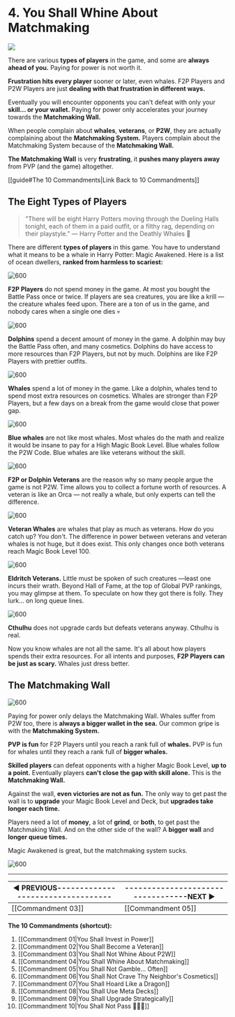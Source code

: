 # 4. You Shall Whine About Matchmaking

![](https://i.imgur.com/kUM8ljj.jpg)

There are various **types of players** in the game, and some are **always ahead of you.**  Paying for power is not worth it.

**Frustration hits every player** sooner or later, even whales. F2P Players and P2W Players are just **dealing with that frustration in different ways.** 

Eventually you will encounter opponents you can't defeat with only your **skill... or your wallet.** Paying for power only accelerates your journey towards the **Matchmaking Wall.**

When people complain about **whales**, **veterans**, or **P2W**, they are actually complaining about the **Matchmaking System.** Players complain about the Matchmaking System because of the **Matchmaking Wall.**

**The Matchmaking Wall** is very **frustrating**, it **pushes many players away** from PVP (and the game) altogether.

[[guide#The 10 Commandments|Link Back to 10 Commandments]]

## The Eight Types of Players
>"There will be eight Harry Potters moving through the Dueling Halls tonight, each of them in a paid outfit, or a filthy rag, depending on their playstyle.”
>— Harry Potter and the Deathly Whales 🐳

There are different **types of players** in this game. You have to understand what it means to be a whale in Harry Potter: Magic Awakened. Here is a list of ocean dwellers, **ranked from harmless to scariest:**

![600](https://i.imgur.com/9Z3lmdP.png)

**F2P Players** do not spend money in the game. At most you bought the Battle Pass once or twice. If players are sea creatures, you are like a krill — the creature whales feed upon. There are a ton of us in the game, and nobody cares when a single one dies 💀

![600](https://i.imgur.com/I5iZCV9.png)

**Dolphins** spend a decent amount of money in the game. A dolphin may buy the Battle Pass often, and many cosmetics. Dolphins do have access to more resources than F2P Players, but not by much. Dolphins are like F2P Players with prettier outfits.

![600](https://i.imgur.com/IXMt03l.png)

**Whales** spend a lot of money in the game. Like a dolphin, whales tend to spend most extra resources on cosmetics. Whales are stronger than F2P Players, but a few days on a break from the game would close that power gap.

![600](https://i.imgur.com/uGsQobU.png)

**Blue whales** are not like most whales. Most whales do the math and realize it would be insane to pay for a High Magic Book Level. Blue whales follow the P2W Code. Blue whales are like veterans without the skill.

![600](https://i.imgur.com/73wN4Ny.png)

**F2P or Dolphin Veterans** are the reason why so many people argue the game is not P2W. Time allows you to collect a fortune worth of resources. A veteran is like an Orca — not really a whale, but only experts can tell the difference.

![600](https://i.imgur.com/jYYjeSI.png)

**Veteran Whales** are whales that play as much as veterans. How do you catch up? You don't. The difference in power between veterans and veteran whales is not huge, but it does exist. This only changes once both veterans reach Magic Book Level 100.

![600](https://i.imgur.com/GMigxxF.png)

**Eldritch Veterans.** Little must be spoken of such creatures —least one incurs their wrath. Beyond Hall of Fame, at the top of Global PVP rankings, you may glimpse at them. To speculate on how they got there is folly. They lurk... on long queue lines.

![600](https://i.imgur.com/uWkaJjs.png)

**Cthulhu** does not upgrade cards but defeats veterans anyway. Cthulhu is real.

Now you know whales are not all the same. It's all about how players spends their extra resources. For all intents and purposes, **F2P Players can be just as scary.** Whales just dress better.

## The Matchmaking Wall

![600](https://i.imgur.com/n0w0Iwj.jpg)

Paying for power only delays the Matchmaking Wall. Whales suffer from P2W too, there is **always a bigger wallet in the sea.** Our common gripe is with the **Matchmaking System.**

**PVP is fun** for F2P Players until you reach a rank full of **whales.** PVP is fun for whales until they reach a rank full of **bigger whales.** 

**Skilled players** can defeat opponents with a higher Magic Book Level, **up to a point.** Eventually players **can't close the gap with skill alone.** This is the **Matchmaking Wall.**

Against the wall, **even victories are not as fun.** The only way to get past the wall is to **upgrade** your Magic Book Level and Deck, but **upgrades take longer each time.**

Players need a lot of **money**, a lot of **grind**, or **both**, to get past the Matchmaking Wall. And on the other side of the wall? A **bigger wall** and **longer queue times.**

Magic Awakened is great, but the matchmaking system sucks.

![600](https://i.imgur.com/FfGH1jt.png)

---
| **◀ PREVIOUS**----------------------------------|----------------------------------**NEXT ▶** |
| ------------------------------------------- | ----------------------------------------|
| [[Commandment 03]] | [[Commandment 05]] |

**The 10 Commandments (shortcut):** 

1. [[Commandment 01|You Shall Invest in Power]]
2. [[Commandment 02|You Shall Become a Veteran]]
3. [[Commandment 03|You Shall Not Whine About P2W]]
4. [[Commandment 04|You Shall Whine About Matchmaking]]
5. [[Commandment 05|You Shall Not Gamble... Often]]
6. [[Commandment 06|You Shall Not Crave Thy Neighbor's Cosmetics]]
7. [[Commandment 07|You Shall Hoard Like a Dragon]]
8. [[Commandment 08|You Shall Use Meta Decks]]
9. [[Commandment 09|You Shall Upgrade Strategically]]
10. [[Commandment 10|You Shall Not Pass 🧙🏻‍♂️]]
